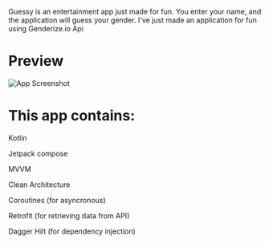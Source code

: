 Guessy is an entertainment app just made for fun. You enter your name, and the application will guess your gender.
I've just made an application for fun using Genderize.io Api


# Preview

![App Screenshot](https://i.hizliresim.com/rpgo6ck.png)



# This app contains: 

Kotlin

Jetpack compose

MVVM

Clean Architecture

Coroutines (for asyncronous)

Retrofit (for retrieving data from API)

Dagger Hilt (for dependency injection)


